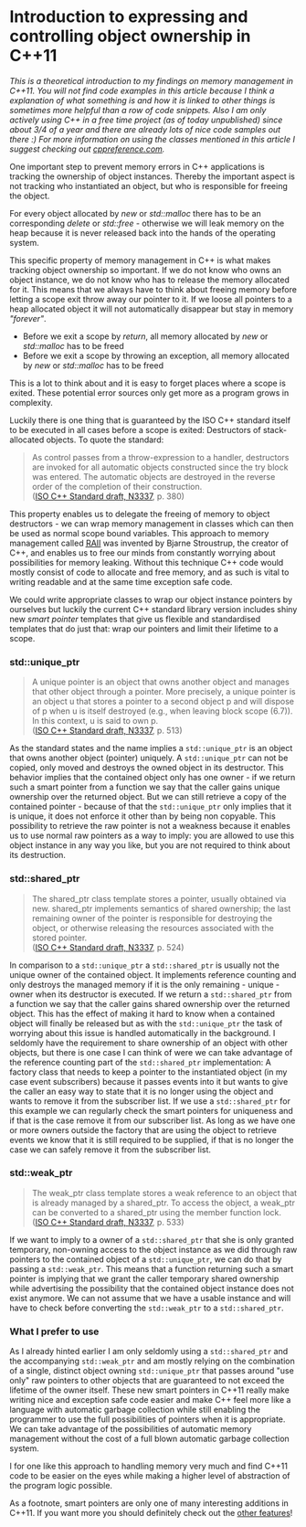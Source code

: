# Introduction to expressing and controlling object ownership in C++11

_This is a theoretical introduction to my findings on memory management in C++11. You will not find code examples in this article because I think a explanation of what something is and how it is linked to other things is sometimes more helpful than a row of code snippets. Also I am only actively using C++ in a free time project (as of today unpublished) since about 3/4 of a year and there are already lots of nice code samples out there :) For more information on using the classes mentioned in this article I suggest checking out [cppreference.com](http://en.cppreference.com/w/cpp/memory)._

One important step to prevent memory errors in C++ applications is tracking the ownership of object instances.
Thereby the important aspect is not tracking who instantiated an object, but who is responsible for freeing the object.

For every object allocated by _new_ or _std::malloc_ there has to be an corresponding _delete_ or _std::free_ - otherwise
we will leak memory on the heap because it is never released back into the hands of the operating system.

This specific property of memory management in C++ is what makes tracking object ownership so important. If we do not know who owns
an object instance, we do not know who has to release the memory allocated for it. This means that we always have to think about freeing memory before letting a scope exit throw away our pointer to it. If we loose all pointers to a heap allocated object it will not automatically disappear but stay in memory _"forever"_.

* Before we exit a scope by _return_, all memory allocated by _new_ or _std::malloc_ has to be freed
* Before we exit a scope by throwing an exception, all memory allocated by _new_ or _std::malloc_ has to be freed

This is a lot to think about and it is easy to forget places where a scope is exited. These potential error sources only get more as a program grows in complexity.

Luckily there is one thing that is guaranteed by the ISO C++ standard itself to be executed in all cases before a scope is exited:
Destructors of stack-allocated objects. To quote the standard:

> As control passes from a throw-expression to a handler, destructors are invoked for all automatic objects
> constructed since the try block was entered. The automatic objects are destroyed in the reverse order of the
> completion of their construction.  
> ([ISO C++ Standard draft, N3337](http://www.open-std.org/jtc1/sc22/wg21/), p. 380)

This property enables us to delegate the freeing of memory to object destructors - we can wrap memory management in classes which can 
then be used as normal scope bound variables. This approach to memory management called <abbr title="Resource Acquisition Is Initialization">[RAII](http://en.wikipedia.org/wiki/Resource_Acquisition_Is_Initialization)</abbr>
was invented by Bjarne Stroustrup, the creator
of C++, and enables us to free our minds from constantly worrying about possibilities for memory leaking. Without this technique C++
code would mostly consist of code to allocate and free memory, and as such is vital to writing readable and at the same time exception safe code.

We could write appropriate classes to wrap our object instance pointers by ourselves but luckily the current C++ standard library version includes
shiny new _smart pointer_ templates that give us flexible and standardised templates that do just that: wrap our pointers and limit their
lifetime to a scope.

### std::unique_ptr

> A unique pointer is an object that owns another object and manages that other object through a pointer.
> More precisely, a unique pointer is an object u that stores a pointer to a second object p and will dispose of
> p when u is itself destroyed (e.g., when leaving block scope (6.7)). In this context, u is said to own p.  
> ([ISO C++ Standard draft, N3337](http://www.open-std.org/jtc1/sc22/wg21/), p. 513)

As the standard states and the name implies a `std::unique_ptr` is an object that owns another object (pointer) uniquely. A `std::unique_ptr` can not be
copied, only moved and destroys the owned object in its destructor. This behavior implies that the contained object only has one owner - if we return
such a smart pointer from a function we say that the caller gains unique ownership over the returned object. But we can still retrieve a copy of the
contained pointer - because of that the `std::unique_ptr` only implies that it is unique, it does not enforce it other than by being non copyable.
This possibility to retrieve the raw pointer is not a weakness because it enables us to use normal raw pointers as a way to imply: you are allowed to
use this object instance in any way you like, but you are not required to think about its destruction.

### std::shared_ptr

> The shared\_ptr class template stores a pointer, usually obtained via new. shared\_ptr implements semantics
> of shared ownership; the last remaining owner of the pointer is responsible for destroying the object, or
> otherwise releasing the resources associated with the stored pointer.  
> ([ISO C++ Standard draft, N3337](http://www.open-std.org/jtc1/sc22/wg21/), p. 524)

In comparison to a `std::unique_ptr` a `std::shared_ptr` is usually not the unique owner of the contained object. It implements reference counting and
only destroys the managed memory if it is the only remaining - unique - owner when its destructor is executed. If we return a `std::shared_ptr` from a
function we say that the caller gains shared ownership over the returned object. This has the effect of making it hard to know when a contained object
will finally be released but as with the `std::unique_ptr` the task of worrying about this issue is handled automatically in the background.
I seldomly have the requirement to share ownership of an object with other objects, but there is one case I can think of were we can take advantage
of the reference counting part of the `std::shared_ptr` implementation: A factory class that needs to keep a pointer to the instantiated object (in my case
event subscribers) because it passes events into it but wants to give the caller an easy way to state that it is no longer using the object and wants to remove it from
the subscriber list. If we use a `std::shared_ptr` for this example we can regularly check the smart pointers for uniqueness and if that is the case remove
it from our subscriber list. As long as we have one or more owners outside the factory that are using the object to retrieve events we know that it is still
required to be supplied, if that is no longer the case we can safely remove it from the subscriber list.

### std::weak_ptr

> The weak\_ptr class template stores a weak reference to an object that is already managed by a shared\_ptr.
> To access the object, a weak\_ptr can be converted to a shared_ptr using the member function lock.  
> ([ISO C++ Standard draft, N3337](http://www.open-std.org/jtc1/sc22/wg21/), p. 533)

If we want to imply to a owner of a `std::shared_ptr` that she is only granted temporary, non-owning access to the object instance as we did through
raw pointers to the contained object of a `std::unique_ptr`, we can do that by passing a `std::weak_ptr`. This means
that a function returning such a smart pointer is implying that we grant the caller temporary shared ownership while advertising the possibility that
the contained object instance does not exist anymore. We can not assume that we have a usable instance and will have to check before converting the `std::weak_ptr` to
a `std::shared_ptr`.

### What I prefer to use

As I already hinted earlier I am only seldomly using a `std::shared_ptr` and the accompanying `std::weak_ptr` and am mostly relying on the combination of
a single, distinct object owning `std::unique_ptr` that passes around "use only" raw pointers to other objects that are guaranteed to not exceed the lifetime of the owner
itself. These new smart pointers in C++11 really make writing nice and exception safe code easier and make C++ feel more like a language with automatic
garbage collection while still enabling the programmer to use the full possibilities of pointers when it is appropriate. We can take advantage of the
possibilities of automatic memory management without the cost of a full blown automatic garbage collection system.

I for one like this approach to handling memory very much and find C++11 code to be easier on the eyes while making a higher level of abstraction of the program
logic possible. 

As a footnote, smart pointers are only one of many interesting additions in C++11. If you want more you should definitely check out the [other features](http://www.stroustrup.com/C++11FAQ.html)!
